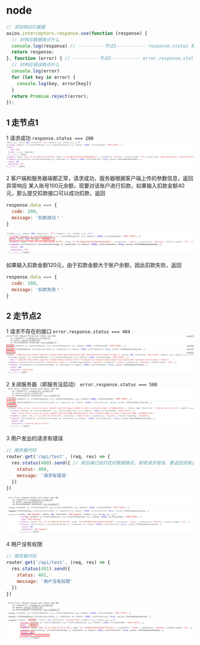# node

```js
// 添加响应拦截器
axios.interceptors.response.use(function (response) {
  // 对响应数据做点什么
  console.log(response) // ----------节点1----------- response.status 和 response.data.status
  return response;
}, function (error) { // ----------节点2----------- error.response.status 和 error.response.data.status
  // 对响应错误做点什么
  console.log(error)
  for (let key in error) {
    console.log(key, error[key])
  }
  return Promise.reject(error);
});
```
## 1 走节点1

1 请求成功 `response.status === 200`
![请求成功](./images/01.png)

2 客户端和服务器端都正常，请求成功，服务器根据客户端上传的参数信息，返回异常响应
某人账号100元余额，现要对该账户进行扣款，如果输入扣款金额40元，那么提交扣款接口可以成功扣款，返回

```js
response.data === {
  code: 200,
  message: '扣款成功！'
}
```
![请求成功](./images/06.png)

如果输入扣款金额120元，由于扣款金额大于账户余额，因此扣款失败，返回

```js
response.data === {
  code: 100,
  message: '扣款失败！'
}
```
## 2 走节点2

1 请求不存在的接口 `error.response.status === 404`
![请求不存在的接口](./images/02.png)

2 关闭服务器（即服务没启动） `error.response.status === 500`
![请求不存在的接口](./images/03.png)

3 用户发出的请求有错误

```js
// 服务器代码
router.get('/api/test', (req, res) => {
  res.status(400).send({ // 前后端已经约定好数据格式，即使请求错误，要返回该格式的错误信息给前端
    status: 400,
    message: '请求有错误'
  })
})
```
![用户发出的请求有错误](./images/04.png)

4 用户没有权限

```js
// 服务器代码
router.get('/api/test', (req, res) => {
  res.status(401).send({
    status: 401,
    message: '用户没有权限'
  })
})
```
![用户没有权限](./images/05.png)

